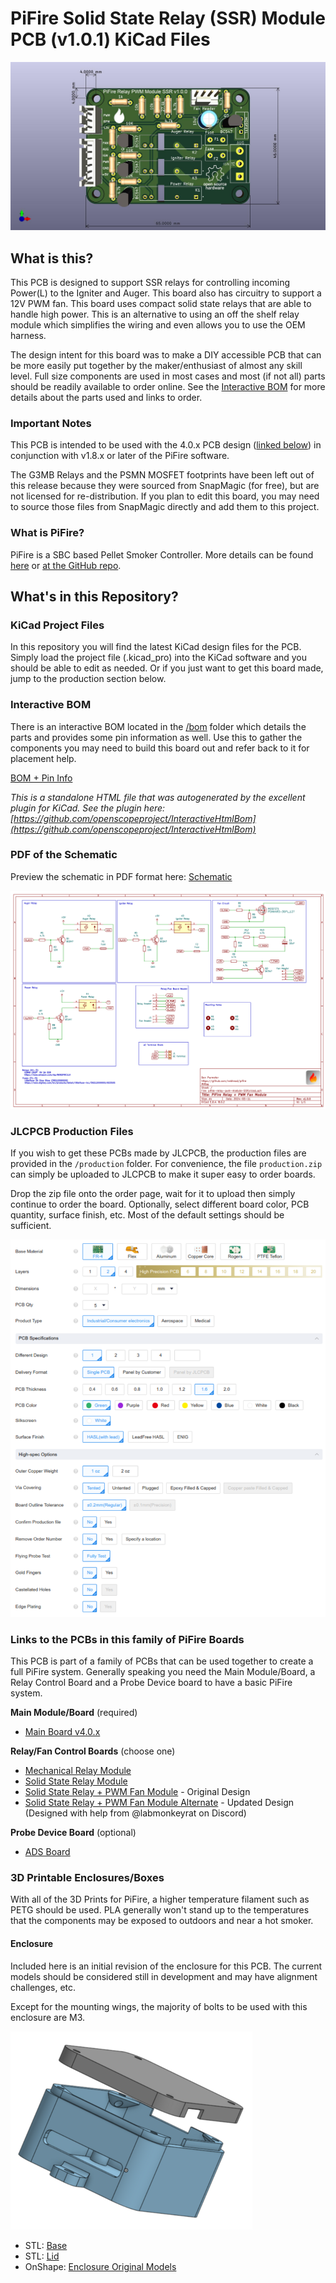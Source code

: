 # PiFire Solid State Relay (SSR) Module PCB (v1.0.1) KiCad Files

![](board.jpg)

## What is this? 

This PCB is designed to support SSR relays for controlling incoming Power(L) to the Igniter and Auger.  This board also has circuitry to support a 12V PWM fan.  This board uses compact solid state relays that are able to handle high power. This is an alternative to using an off the shelf relay module which simplifies the wiring and even allows you to use the OEM harness.  

The design intent for this board was to make a DIY accessible PCB that can be more easily put together by the maker/enthusiast of almost any skill level.  Full size components are used in most cases and most (if not all) parts should be readily available to order online.  See the [Interactive BOM](#interactive-bom) for more details about the parts used and links to order.

### Important Notes

This PCB is intended to be used with the 4.0.x PCB design ([linked below](#links-to-the-pcbs-in-this-family-of-pifire-boards)) in conjunction with v1.8.x or later of the PiFire software.

The G3MB Relays and the PSMN MOSFET footprints have been left out of this release because they were sourced from SnapMagic (for free), but are not licensed for re-distribution.  If you plan to edit this board, you may need to source those files from SnapMagic directly and add them to this project.  

### What is PiFire? 

PiFire is a SBC based Pellet Smoker Controller.  More details can be found [here](https://nebhead.github.io/PiFire) or [at the GitHub repo](https://github.com/nebhead/pifire). 

## What's in this Repository?

### KiCad Project Files 
In this repository you will find the latest KiCad design files for the  PCB.  Simply load the project file (.kicad_pro) into the KiCad software and you should be able to edit as needed.  Or if you just want to get this board made, jump to the production section below.

### Interactive BOM

There is an interactive BOM located in the [/bom](bom/) folder which details the parts and provides some pin information as well.  Use this to gather the components you may need to build this board out and refer back to it for placement help.    

[BOM + Pin Info](https://nebhead.github.io/pifire-relay-pwm-module-SSR)

_This is a standalone HTML file that was autogenerated by the excellent plugin for KiCad. See the plugin here: [https://github.com/openscopeproject/InteractiveHtmlBom](https://github.com/openscopeproject/InteractiveHtmlBom)_

### PDF of the Schematic

Preview the schematic in PDF format here: [Schematic](schematic.pdf)

![Schematic PNG](schematic.png)

### JLCPCB Production Files

If you wish to get these PCBs made by JLCPCB, the production files are provided in the `/production` folder.  For convenience, the file `production.zip` can simply be uploaded to JLCPCB to make it super easy to order boards.

Drop the zip file onto the order page, wait for it to upload then simply continue to order the board.  Optionally, select different board color, PCB quantity, surface finish, etc.  Most of the default settings should be sufficient. 

![JLCPCB Order Page](jlcpcb.png)

### Links to the PCBs in this family of PiFire Boards

This PCB is part of a family of PCBs that can be used together to create  a full PiFire system.  Generally speaking you need the Main Module/Board, a Relay Control Board and a Probe Device board to have a basic PiFire system.  

**Main Module/Board** (required)
* [Main Board v4.0.x](https://github.com/nebhead/pifire-main-module-nopwr)

**Relay/Fan Control Boards** (choose one)
* [Mechanical Relay Module](https://github.com/nebhead/pifire-relay-module)
* [Solid State Relay Module](https://github.com/nebhead/pifire-relay-module-ssr)
* [Solid State Relay + PWM Fan Module](https://github.com/nebhead/pifire-relay-pwm-module-ssr) - Original Design
* [Solid State Relay + PWM Fan Module Alternate](https://github.com/nebhead/pifire-relay-pwm-module-ssr-alt) - Updated Design (Designed with help from @labmonkeyrat on Discord)

**Probe Device Board** (optional)
* [ADS Board](https://github.com/nebhead/pifire-ads-board) 

### 3D Printable Enclosures/Boxes 

With all of the 3D Prints for PiFire, a higher temperature filament such as PETG should be used.  PLA generally won't stand up to the temperatures that the components may be exposed to outdoors and near a hot smoker.  

#### Enclosure

Included here is an initial revision of the enclosure for this PCB.  The current models should be considered still in development and may have alignment challenges, etc. 

Except for the mounting wings, the majority of bolts to be used with this enclosure are M3. 

![Enclosure](/img/PiFire-PCBv4-Relay-Enclosure.png)

* STL: [Base](/printables/PiFire-v4-Relay-Base.stl)
* STL: [Lid](/printables/PiFire-v4-Relay-Lid.stl)
* OnShape: [Enclosure Original Models](https://cad.onshape.com/documents/03559f76f7adf190bf6f1259/w/7529cb0e4cd69db1a6a15202/e/07d5f9d46dc8f2b9e7dd655f?renderMode=0&uiState=66e11de950d7684b88999a0f)
